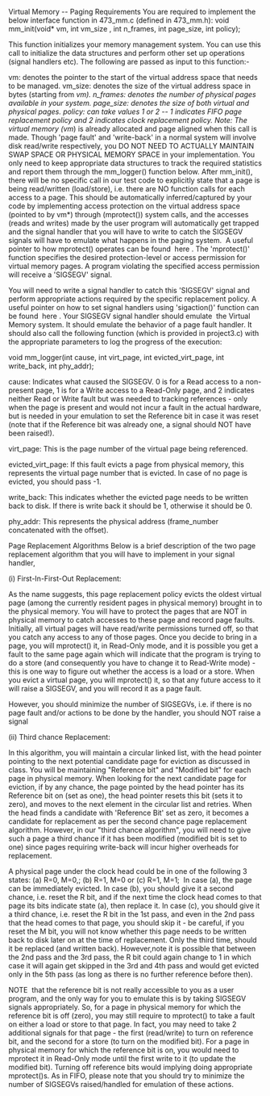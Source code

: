 Virtual Memory -- Paging
Requirements
You are required to implement the below interface function in 473_mm.c (defined in 473_mm.h):
void mm_init(void* vm, int vm_size , int n_frames, int page_size, int policy);

This function initializes your memory management system. You can use this call to initialize the data structures and perform other set up operations (signal handlers etc). The following are passed as input to this function:-

vm: denotes the pointer to the start of the virtual address space that needs to be managed.
vm_size: denotes the size of the virtual address space in bytes (starting from *vm).
n_frames: denotes the number of physical pages available in your system.
page_size: denotes the size of both virtual and physical pages.
policy: can take values 1 or 2 -- 1 indicates FIFO page replacement policy and 2 indicates clock replacement policy.
Note: The virtual memory (vm*) is already allocated and page aligned when this call is made. Though 'page fault' and 'write-back' in a normal system will involve disk read/write respectively, you DO NOT NEED TO ACTUALLY MAINTAIN SWAP SPACE OR PHYSICAL MEMORY SPACE in your implementation. You only need to keep appropriate data structures to track the required statistics and report them through the mm_logger() function below.
After mm_init(), there will be no specific call in our test code to explicitly state that a page is being read/written (load/store), i.e. there are NO function calls for each access to a page. This should be automatically inferred/captured by your code by implementing access protection on the virtual address space (pointed to by vm*) through (mprotect()) system calls, and the accesses (reads and writes) made by the user program will automatically get trapped and the signal handler that you will have to write to catch the SIGSEGV signals will have to emulate what happens in the paging system.  A useful pointer to how mprotect() operates can be found  here . The 'mprotect()' function specifies the desired protection-level or access permission for virtual memory pages. A program violating the specified access permission will receive a 'SIGSEGV' signal.

You will need to write a signal handler to catch this 'SIGSEGV' signal and perform appropriate actions required by the specific replacement policy. A useful pointer on how to set signal handlers using 'sigaction()' function can be found  here . Your SIGSEGV signal handler should emulate  the Virtual Memory system. It should emulate the behavior of a page fault handler. It should also call the following function (which is provided in project3.c) with the appropriate parameters to log the progress of the execution:

void mm_logger(int cause, int virt_page, int evicted_virt_page, int write_back, int phy_addr);

cause: Indicates what caused the SIGSEGV. 0 is for a Read access to a non-present page, 1 is for a Write access to a Read-Only page, and 2 indicates neither Read or Write fault but was needed to tracking references - only when the page is present and would not incur a fault in the actual hardware, but is needed in your emulation to set the Reference bit in case it was reset (note that if the Reference bit was already one, a signal should NOT have been raised!).

virt_page: This is the page number of the virtual page being referenced.

evicted_virt_page: If this fault evicts a page from physical memory, this represents the virtual page number that is evicted. In case of no page is evicted, you should pass -1.

write_back: This indicates whether the evicted page needs to be written back to disk. If there is write back it should be 1, otherwise it should be 0.

phy_addr: This represents the physical address (frame_number concatenated with the offset).

Page Replacement Algorithms
Below is a brief description of the two page replacement algorithm that you will have to implement in your signal handler, 

(i) First-In-First-Out Replacement:

As the name suggests, this page replacement policy evicts the oldest virtual page (among the currently resident pages in physical memory) brought in to the physical memory. You will have to protect the pages that are NOT in physical memory to catch accesses to these page and record page faults. Initially, all virtual pages will have read/write permissions turned off, so that you catch any access to any of those pages. Once you decide to bring in a page, you will mprotect() it, in Read-Only mode, and it is possible you get a fault to the same page again which will indicate that the program is trying to do a store (and consequently you have to change it to Read-Write mode) - this is one way to figure out whether the access is a load or a store. When you evict a virtual page, you will mprotect() it, so that any future access to it will raise a SIGSEGV, and you will record it as a page fault.

However, you should minimize the number of SIGSEGVs, i.e. if there is no page fault and/or actions to be done by the handler, you should NOT raise a signal

(ii) Third chance Replacement:

In this algorithm, you will maintain a circular linked list, with the head pointer pointing to the next potential candidate page for eviction as discussed in class. You will be maintaining "Reference bit" and "Modified bit" for each page in physical memory. When looking for the next candidate page for eviction, if by any chance, the page pointed by the head pointer has its Reference bit on (set as one), the head pointer resets this bit (sets it to zero), and moves to the next element in the circular list and retries. When the head finds a candidate with 'Reference Bit' set as zero, it becomes a candidate for replacement as per the second chance page replacement algorithm. However, in our "third chance algorithm", you will need to give such a page a third chance if it has been modified (modified bit is set to one) since pages requiring write-back will incur higher overheads for replacement.

A physical page under the clock head could be in one of the following 3 states: (a) R=0, M=0,; (b) R=1, M=0 or (c) R=1, M=1;  In case (a), the page can be immediately evicted. In case (b), you should give it a second chance, i.e. reset the R bit, and if the next time the clock head comes to that page its bits indicate state (a), then replace it. In case (c), you should give it a third chance, i.e. reset the R bit in the 1st pass, and even in the 2nd pass that the head comes to that page, you should skip it - be careful, if you reset the M bit, you will not know whether this page needs to be written back to disk later on at the time of replacement. Only the third time, should it be replaced (and written back). However,note it is possible that between the 2nd pass and the 3rd pass, the R bit could again change to 1 in which case it will again get skipped in the 3rd and 4th pass and would get evicted only in the 5th pass (as long as there is no further reference before then).

NOTE  that the reference bit is not really accessible to you as a user program, and the only way for you to emulate this is by taking SIGSEGV signals appropriately. So, for a page in physical memory for which the reference bit is off (zero), you may still require to mprotect() to take a fault on either a load or store to that page. In fact, you may need to take 2 additional signals for that page - the first (read/write) to turn on reference bit, and the second for a store (to turn on the modified bit). For a page in physical memory for which the reference bit is on, you would need to mprotect it in Read-Only mode until the first write to it (to update the modified bit). Turning off reference bits would implying doing appropriate mprotect()s. As in FIFO, please note that you should try to minimize the number of SIGSEGVs raised/handled for emulation of these actions.
